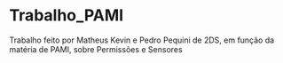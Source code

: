 # Trabalho_PAMI
Trabalho feito por Matheus Kevin e Pedro Pequini de 2DS, em função da matéria de PAMI, sobre Permissões e Sensores
